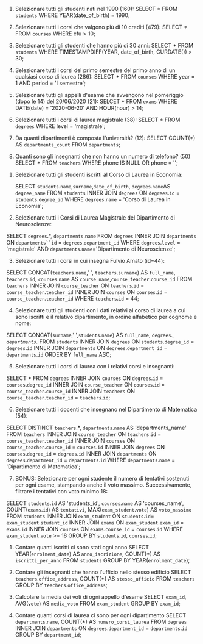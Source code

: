1. Selezionare tutti gli studenti nati nel 1990 (160):
    SELECT * FROM ` students ` WHERE YEAR(date_of_birth) = 1990;

2. Selezionare tutti i corsi che valgono più di 10 crediti (479):
    SELECT * FROM `courses` WHERE cfu > 10;

3. Selezionare tutti gli studenti che hanno più di 30 anni:
    SELECT * FROM `students` WHERE TIMESTAMPDIFF(YEAR, date_of_birth, CURDATE()) > 30;

4. Selezionare tutti i corsi del primo semestre del primo anno di un qualsiasi corso di
laurea (286):
    SELECT * FROM `courses` WHERE year = 1 AND period = 'I semestre';

5. Selezionare tutti gli appelli d'esame che avvengono nel pomeriggio (dopo le 14) del
20/06/2020 (21):
    SELCET * FROM `exams`  WHERE DATE(date) = '2020-06-20' AND HOUR(hour) > 14;

6. Selezionare tutti i corsi di laurea magistrale (38):
    SELECT * FROM `degrees` WHERE level = 'magistrale';

7. Da quanti dipartimenti è composta l'università? (12):
    SELECT COUNT(*) AS `departments_count` FROM `departments`;

8. Quanti sono gli insegnanti che non hanno un numero di telefono? (50)
    SELECT * FROM `teachers` WHERE phone IS NULL OR phone = '';



<!-- join -->

1. Selezionare tutti gli studenti iscritti al Corso di Laurea in Economia:

    SELECT `students`.`name`,`surname`,`date_of_birth`, `degrees`.`name`AS `degree_name` FROM `students` INNER JOIN `degrees` ON `degrees`.`id` = `students`.`degree_id` WHERE `degrees`.`name` = 'Corso di Laurea in Economia';

2. Selezionare tutti i Corsi di Laurea Magistrale del Dipartimento di
Neuroscienze:

SELECT `degrees`.*, `departments`.`name` FROM `degrees` INNER JOIN `departments` ON `departments``id` = `degrees`.`department_id` WHERE `degrees`.`level` = 'magistrale' AND `departments`.`name`='Dipartimento di Neuroscienze';

3. Selezionare tutti i corsi in cui insegna Fulvio Amato (id=44):

SELECT CONCAT(`teachers`.`name`,' ', `teachers`.`surname`) AS `full_name`, `teachers`.`id`, `courses`.`name` AS `course_name`,`course_teacher`.`course_id` FROM `teachers` INNER JOIN `course_teacher` ON `teachers`.`id` = `course_teacher`.`teacher_id` INNER JOIN `courses` ON `courses`.`id` = `course_teacher`.`teacher_id` WHERE `teachers`.`id` = 44;

4. Selezionare tutti gli studenti con i dati relativi al corso di laurea a cui
sono iscritti e il relativo dipartimento, in ordine alfabetico per cognome e
nome:

SELECT CONCAT(`surname`,' ',`students`.`name`) AS `full_name`, `degrees`.*, `departments`.* FROM `students` INNER JOIN `degrees` ON `students`.`degree_id` = `degrees`.`id` INNER JOIN `departments` ON `degrees`.`department_id` = `departments`.`id` ORDER BY `full_name` ASC;

5. Selezionare tutti i corsi di laurea con i relativi corsi e insegnanti:

SELECT * FROM `degrees` INNER JOIN `courses` ON `degrees`.`id` = `courses`.`degree_id` INNER JOIN `course_teacher` ON `courses`.`id` = `course_teacher`.`course_id` INNER JOIN `teachers` ON `course_teacher`.`teacher_id` = `teachers`.`id`;

6. Selezionare tutti i docenti che insegnano nel Dipartimento di
Matematica (54):

SELECT DISTINCT `teachers`.*, `departments`.`name` AS 'departments_name' FROM `teachers` INNER JOIN `course_teacher` ON `teachers`.`id` = `course_teacher`.`teacher_id` INNER JOIN `courses` ON `course_teacher`.`course_id` = `courses`.`id` INNER JOIN `degrees` ON `courses`.`degree_id` = `degrees`.`id` INNER JOIN `departments` ON `degrees`.`department_id` = `departments`.`id` WHERE `departments`.`name` = 'Dipartimento di Matematica';

7. BONUS: Selezionare per ogni studente il numero di tentativi sostenuti
per ogni esame, stampando anche il voto massimo. Successivamente,
filtrare i tentativi con voto minimo 18:

SELECT `students`.`id` AS 'students_id', `courses`.`name` AS 'courses_name', COUNT(`exams`.`id`) AS `tentativi`, MAX(`exam_student`.`vote`) AS `voto_massimo` FROM `students` INNER JOIN `exam_student` ON `students`.`id`= `exam_student`.`student_id` INNER JOIN `exams` ON `exam_student`.`exam_id` = `exams`.`id` INNER JOIN `courses` ON `exams`.`course_id` = `courses`.`id` WHERE `exam_student`.`vote` >= 18 GROUP BY `students`.`id`, `courses`.`id`;

<!-- group by  --> 

1. Contare quanti iscritti ci sono stati ogni anno
SELECT YEAR(`enrolment_date`) AS `anno_iscrizione`, COUNT(*) AS `iscritti_per_anno` FROM `students` GROUP BY YEAR(`enrolment_date`);

2. Contare gli insegnanti che hanno l'ufficio nello stesso edificio
SELECT `teachers`.`office_address`, COUNT(*) AS `stesso_ufficio` FROM `teachers` GROUP BY `teachers`.`office_address`;

3. Calcolare la media dei voti di ogni appello d'esame
SELECT `exam_id`, AVG(`vote`) AS `media_voto` FROM `exam_student` GROUP BY `exam_id`;

4. Contare quanti corsi di laurea ci sono per ogni dipartimento
SELECT `departments`.`name`, COUNT(*) AS `numero_corsi_laurea` FROM `degrees` INNER JOIN `departments` ON `degrees`.`department_id` = `departments`.`id` GROUP BY `department_id`;
